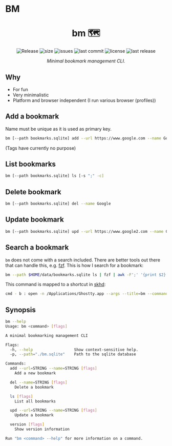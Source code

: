 # BM

<h1 align="center">bm 🗺️</h1>

<div align="center">
  <p>
    <img src="https://github.com/Allaman/bm/actions/workflows/release.yaml/badge.svg" alt="Release"/>
    <img src="https://img.shields.io/github/repo-size/Allaman/bm" alt="size"/>
    <img src="https://img.shields.io/github/issues/Allaman/bm" alt="issues"/>
    <img src="https://img.shields.io/github/last-commit/Allaman/bm" alt="last commit"/>
    <img src="https://img.shields.io/github/license/Allaman/bm" alt="license"/>
    <img src="https://img.shields.io/github/v/release/Allaman/bm?sort=semver" alt="last release"/>
  </p>
 <em>Minimal bookmark management CLI.</em>
</div>

## Why

- For fun
- Very minimalistic
- Platform and browser independent (I run various browser (profiles))

## Add a bookmark

Name must be unique as it is used as primary key.

```sh
bm [--path bookmarks.sqlite] add --url https://www.google.com --name Google [--tags foo bar]
```

(Tags have currently no purpose)

## List bookmarks

```sh
bm [--path bookmarks.sqlite] ls [-s ";" -c]
```

## Delete bookmark

```sh
bm [--path bookmarks.sqlite] del --name Google
```

## Update bookmark

```sh
bm [--path bookmarks.sqlite] upd --url https://www.google2.com --name Google [--tags foo bar]
```

## Search a bookmark

`bm` does not come with a search included. There are better tools out there that can handle this, e.g. [fzf](https://github.com/junegunn/fzf). This is how I search for a bookmark:

```sh
bm --path $HOME/data/bookmarks.sqlite ls | fzf | awk -F';' '{print $2}' | ccopy
```

This command is mapped to a shortcut in [skhd](https://github.com/koekeishiya/skhd):

```sh
cmd - b : open -n /Applications/Ghostty.app --args --title=bm --command="bm --path $HOME/data/bookmarks.sqlite ls | fzf | awk -F';' '{print $2}' | ccopy"
```

## Synopsis

```sh
bm --help
Usage: bm <command> [flags]

A minimal bookmarking management CLI

Flags:
  -h, --help                  Show context-sensitive help.
  -p, --path="./bm.sqlite"    Path to the sqlite database

Commands:
  add --url=STRING --name=STRING [flags]
    Add a new bookmark

  del --name=STRING [flags]
    Delete a bookmark

  ls [flags]
    List all bookmarks

  upd --url=STRING --name=STRING [flags]
    Update a bookmark

  version [flags]
    Show version information

Run "bm <command> --help" for more information on a command.

```
